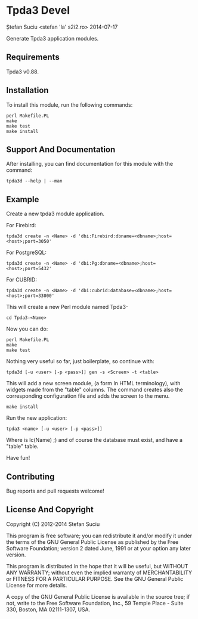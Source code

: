 Tpda3 Devel
===========
Ștefan Suciu <stefan 'la' s2i2.ro>
2014-07-17

Generate Tpda3 application modules.


Requirements
------------

Tpda3 v0.88.


Installation
------------

To install this module, run the following commands:

    perl Makefile.PL
    make
    make test
    make install


Support And Documentation
-------------------------

After installing, you can find documentation for this module with the
command:

    tpda3d --help | --man


Example
-------

Create a new tpda3 module application.

For Firebird:

    tpda3d create -n <Name> -d 'dbi:Firebird:dbname=<dbname>;host=<host>;port=3050'

For PostgreSQL:

    tpda3d create -n <Name> -d 'dbi:Pg:dbname=<dbname>;host=<host>;port=5432'

For CUBRID:

    tpda3d create -n <Name> -d 'dbi:cubrid:database=<dbname>;host=<host>;port=33000'

This will create a new Perl module named Tpda3-<Name>

    cd Tpda3-<Name>

Now you can do:

    perl Makefile.PL
    make
    make test

Nothing very useful so far, just boilerplate, so continue with:

    tpda3d [-u <user> [-p <pass>]] gen -s <Screen> -t <table>

This will add a new screen module, (a form In HTML terminology), with
widgets made from the "table" columns.  The command creates also the
corresponding configuration file and adds the screen to the menu.

    make install

Run the new application:

    tpda3 <name> [-u <user> [-p <pass>]]

Where <name> is lc(Name) ;) and of course the database must exist,
and have a "table" table.

Have fun!


Contributing
------------

Bug reports and pull requests welcome!


License And Copyright
---------------------

Copyright (C) 2012-2014 Stefan Suciu

This program is free software; you can redistribute it and/or modify
it under the terms of the GNU General Public License as published by
the Free Software Foundation; version 2 dated June, 1991 or at your option
any later version.

This program is distributed in the hope that it will be useful,
but WITHOUT ANY WARRANTY; without even the implied warranty of
MERCHANTABILITY or FITNESS FOR A PARTICULAR PURPOSE.  See the
GNU General Public License for more details.

A copy of the GNU General Public License is available in the source tree;
if not, write to the Free Software Foundation, Inc.,
59 Temple Place - Suite 330, Boston, MA 02111-1307, USA.
